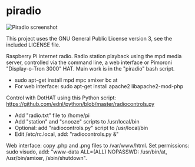 piradio
=======

![Piradio screenshot](https://ednl.github.io/piradio-screenshot.png)

This project uses the GNU General Public License version 3, see the included LICENSE file.

Raspberry Pi internet radio. Radio station playback using the mpd media server, controlled via the command line, a web interface or Pimoroni "Display-o-Tron 3000" HAT. Main work is in the "piradio" bash script.
- sudo apt-get install mpd mpc amixer bc at
- For web interface: sudo apt-get install apache2 libapache2-mod-php

Control with DotHAT using this Python script: https://github.com/ednl/python/blob/master/radiocontrols.py
- Add "radio.txt" file to /home/pi
- Add "station" and "snooze" scripts to /usr/local/bin
- Optional: add "radiocontrols.py" script to /usr/local/bin
- Edit /etc/rc.local, add: "radiocontrols.py &"

Web interface: copy .php and .png files to /var/www/html. Set permissions: sudo visudo, add: "www-data ALL=(ALL) NOPASSWD: /usr/bin/at, /usr/bin/amixer, /sbin/shutdown".
